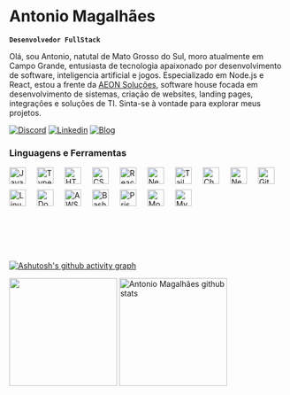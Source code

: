 # Antonio Magalhães

**`Desenvolvedor FullStack`**

Olá, sou Antonio, natutal de Mato Grosso do Sul, moro atualmente em Campo Grande, entusiasta de tecnologia apaixonado por desenvolvimento de software, inteligencia artificial e jogos. Especializado em Node.js e React, estou a frente da [AEON Soluções](https://www.aeonsolucoes.com.br), software house focada em desenvolvimento de sistemas, criação de websites, landing pages, integrações e soluções de TI. Sinta-se à vontade para explorar meus projetos.

[![Discord](https://img.shields.io/badge/Discord-7289DA?style=for-the-badge&logo=discord&logoColor=white)](https://institucional-amber.vercel.app/) [![Linkedin](https://img.shields.io/badge/LinkedIn-0077B5?style=for-the-badge&logo=linkedin&logoColor=white)](https://www.linkedin.com/in/antonio-magalh%C3%A3es/) [![Blog](https://img.shields.io/website?label=aeonsolucoes.com.br&style=for-the-badge&url=https://institucional-amber.vercel.app/)](https://institucional-amber.vercel.app/)

### Linguagens e Ferramentas

<div style="display: flex; flex-wrap: wrap; gap: 10px;">
<img alt="JavaScript" width="30px" style="padding-right:10px;" src="https://cdn.jsdelivr.net/gh/devicons/devicon/icons/javascript/javascript-plain.svg" />
<img alt="TypeScript" width="30px" style="padding-right:10px;" src="https://cdn.jsdelivr.net/gh/devicons/devicon/icons/typescript/typescript-plain.svg" />
<img alt="HTML" width="30px" style="padding-right:10px;" src="https://cdn.jsdelivr.net/gh/devicons/devicon/icons/html5/html5-plain.svg" />
<img alt="CSS" width="30px" style="padding-right:10px;" src="https://cdn.jsdelivr.net/gh/devicons/devicon/icons/css3/css3-plain.svg" />
<img alt="React" width="30px" style="padding-right:10px;" src="https://cdn.jsdelivr.net/gh/devicons/devicon/icons/react/react-original.svg" />
<img alt="NextJS" width="30px" style="padding-right:10px;" src="https://cdn.jsdelivr.net/gh/devicons/devicon/icons/nextjs/nextjs-original.svg" />
<img alt="TailwindCSS" width="30px" style="padding-right:10px;" src="https://cdn.jsdelivr.net/gh/devicons/devicon@latest/icons/tailwindcss/tailwindcss-original.svg" />
<img alt="Chakra UI" width="30px" style="padding-right:10px;" src="https://cdn.jsdelivr.net/npm/simple-icons@latest/icons/chakraui.svg" />
<img alt="NestJS" width="30px" style="padding-right:10px;" src="https://cdn.jsdelivr.net/gh/devicons/devicon@latest/icons/nestjs/nestjs-original.svg" />
<img alt="Git" width="30px" style="padding-right:10px;" src="https://cdn.jsdelivr.net/gh/devicons/devicon/icons/git/git-original.svg" />
<img alt="Linux" width="30px" style="padding-right:10px;" src="https://cdn.jsdelivr.net/gh/devicons/devicon/icons/linux/linux-original.svg" />
<img alt="Docker" width="30px" style="padding-right:10px;" src="https://cdn.jsdelivr.net/gh/devicons/devicon/icons/docker/docker-original.svg" />
<img alt="AWS" width="30px" style="padding-right:10px;" src="https://cdn.jsdelivr.net/gh/devicons/devicon@latest/icons/amazonwebservices/amazonwebservices-plain-wordmark.svg" />
<img alt="Bash" width="30px" style="padding-right:10px;" src="https://cdn.jsdelivr.net/gh/devicons/devicon/icons/bash/bash-original.svg" />
<img alt="Prisma" width="30px" style="padding-right:10px;" src="https://cdn.jsdelivr.net/gh/devicons/devicon@latest/icons/prisma/prisma-original.svg" />
<img alt="MongoDB" width="30px" style="padding-right:10px;" src="https://cdn.jsdelivr.net/gh/devicons/devicon/icons/mongodb/mongodb-original.svg" />
<img alt="MySQL" width="30px" style="padding-right:10px;" src="https://cdn.jsdelivr.net/gh/devicons/devicon/icons/mysql/mysql-original.svg" />
</div>

</br>
</br>
</br>
</br>
</br>

[![Ashutosh's github activity graph](https://github-readme-activity-graph.vercel.app/graph?username=antoniofrmagalhaes&bg_color=0D1117&color=15e5a6&line=07e9a5&point=0a855c&area=true&hide_border=true)](https://github.com/ashutosh00710/github-readme-activity-graph)

<img height="195px" src="https://github-readme-stats.vercel.app/api/top-langs/?username=antoniofrmagalhaes&layout=compact&hide_border=true&title_color=00bfbf&text_color=00bfbf&bg_color=0d1117" />

<img  height="195px" src="https://github-readme-stats.vercel.app/api?username=antoniofrmagalhaes&show_icons=true&count_private=true&hide_border=true&title_color=00bfbf&icon_color=00bfbf&text_color=c9d1d9&bg_color=0d1117" alt="Antonio Magalhães github stats"/>
